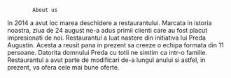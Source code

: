 			About us
In 2014 a avut loc marea deschidere a restaurantului. Marcata in istoria noastra,
ziua de 24 august ne-a adus primii clienti care au fost placut impresionati de noi.
Restaurantul a luat nastere din initiativa lui Preda Augustin. Acesta a reusit pana
in prezent sa creeze o echipa formata din 11 persoane. Datorita domnului Preda cu totii
ne simtim ca intr-o familie.
Restaurantul a avut parte de modificari de-a lungul anului si astfel, in prezent, va ofera
cele mai bune oferte.

